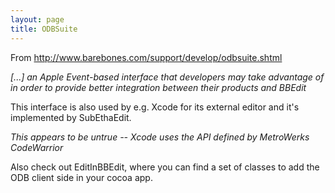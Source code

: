 ```yaml
---
layout: page
title: ODBSuite
---
```


From http://www.barebones.com/support/develop/odbsuite.shtml

*[...] an Apple Event-based interface that developers may take advantage of in order to provide better integration between their products and BBEdit*

This interface is also used by e.g. Xcode for its external editor and it's implemented by SubEthaEdit.

*This appears to be untrue -- Xcode uses the API defined by MetroWerks CodeWarrior*

Also check out EditInBBEdit, where you can find a set of classes to add the ODB client side in your cocoa app.

